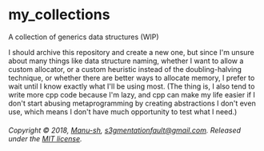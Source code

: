 # my_collections
A collection of generics data structures (WIP)

I should archive this repository and create a new one, but since I'm unsure about many things like data structure naming, whether I want to allow a custom allocator, or a custom heuristic instead of the doubling-halving technique, or whether there are better ways to allocate memory, I prefer to wait until I know exactly what I'll be using most. (The thing is, I also tend to write more cpp code because I'm lazy, and cpp can make my life easier if I don't start abusing metaprogramming by creating abstractions I don't even use, which means I don't have much opportunity to test what I need.)

###### Copyright © 2018, [Manu-sh](https://github.com/Manu-sh), s3gmentationfault@gmail.com. Released under the [MIT license](LICENSE).
